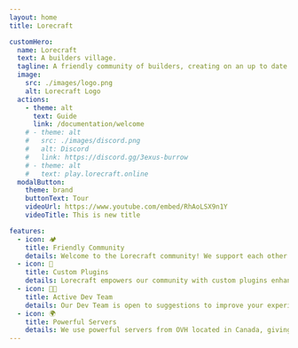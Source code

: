 ```yaml
---
layout: home
title: Lorecraft

customHero:
  name: Lorecraft
  text: A builders village.
  tagline: A friendly community of builders, creating on an up to date network of Minecraft build servers!
  image:
    src: ./images/logo.png
    alt: Lorecraft Logo
  actions:
    - theme: alt
      text: Guide
      link: /documentation/welcome
    # - theme: alt
    #   src: ./images/discord.png
    #   alt: Discord
    #   link: https://discord.gg/3exus-burrow
    # - theme: alt
    #   text: play.lorecraft.online
  modalButton:
    theme: brand
    buttonText: Tour
    videoUrl: https://www.youtube.com/embed/RhAoLSX9n1Y
    videoTitle: This is new title

features:
  - icon: 🏕️
    title: Friendly Community
    details: Welcome to the Lorecraft community! We support each other to be the best builders and level designers we can be. Join us on discord!
  - icon: 🧰
    title: Custom Plugins
    details: Lorecraft empowers our community with custom plugins enhancing productivity and creativity, making building and creating more enjoyable.
  - icon: 👩‍💻
    title: Active Dev Team
    details: Our Dev Team is open to suggestions to improve your experience and actively works to keep the network running as smoothly as possible!
  - icon: 🌍
    title: Powerful Servers
    details: We use powerful servers from OVH located in Canada, giving us the best US/EU pings for a worldwide community experience!
---
```

